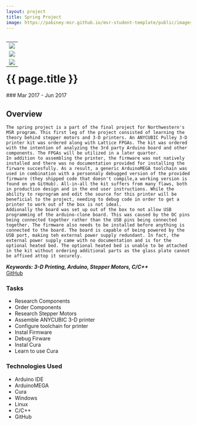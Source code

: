 ```yaml
---
layout: project
title: Spring Project
image: https://pabiney-msr.github.io/msr-student-template/public/images/Printer.jpg
---
```

<table align="right">
	<tr>
		<td>
			<img class="project-image" src="https://pabiney-msr.github.io/msr-student-template/public/images/Printer.jpg" />
		</td>
	</tr>
	<tr>
		<td>
			<img class="project-image" src="https://pabiney-msr.github.io/msr-student-template/public/images/printerScreen.jpg" />
		</td>
	</tr>
	<tr>
		<td>
			<img class="project-image" src="https://pabiney-msr.github.io/msr-student-template/public/images/PowerSupply.jpg" />
		</td>
	</tr>
</table>
<h1 id="project-title">{{ page.title }}</h1>
### Mar 2017 - Jun 2017

## Overview
    The spring project is a part of the final project for Northwestern's MSR program. This first leg of the project consisted of learning the theory behind stepper motors and 3-D printers. An ANYCUBIC Pulley 3-D printer kit was ordered along with Lattice FPGAs. The kit was ordered with the intention of analyzing the 3rd party Arduino board and other components. The FPGAs will be utilized in a later quarter. 
    In addition to assembling the printer, the firmware was not natively installed and there was no documentation provided for installing the firware succesfully. As a result, a generic ArduinoMEGA toolchain was used in combination with a personnaly debugged version of the provided firmware (they shipped code that doesn't compile,a working version is found on ym GitHub). All-in-all the kit suffers from many flaws, both in production design and in the end user instructions. While the ability to reprogram and edit the source for this printer will be beneficial to the project, needing to debug code in order to get a printer to work out of the box is not ideal.
    Addionally the board was set up out of the box to not allow USB programming of the arduino-clone board. This was caused by the DC pins being connected together rather than the USB pins being connected together. The firmware also needs to be installed before anything is connected to the board. The board is capable of being powered by the USB port, making teh external power supply redundant. In fact, the external power supply came with no documentation and is for the optional heated bed. The optional heated bed is unable to be attached in the kit without ordering additional parts as the glass plate cannot be affixed attop it securely.
    
    
<b><i>Keywords: 3-D Printing, Arduino, Stepper Motors, C/C++</i></b>
<br>
<a href="https://github.com/pabiney-msr/MSR_Final_Project">GitHub</a>

### Tasks
* Research Components
* Order Components
* Research Stepper Motors
* Assemble ANYCUBIC 3-D printer
* Configure toolchain for printer
* Instal Firmware
* Debug Firware
* Instal Cura
* Learn to use Cura

### Technologies Used
* Arduino IDE
* ArduinoMEGA
* Cura
* Windows
* Linux
* C/C++
* GitHub
